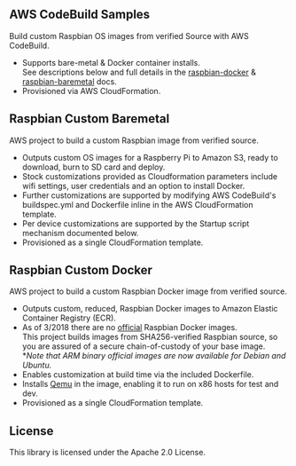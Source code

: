 ## AWS CodeBuild Samples
Build custom Raspbian OS images from verified Source with AWS CodeBuild.
* Supports bare-metal & Docker container installs.  
See descriptions below and full details in the [raspbian-docker](./raspbian-docker/README.md) & [raspbian-baremetal](./raspbian-baremetal/README.md) docs.  
* Provisioned via AWS CloudFormation.

## Raspbian Custom Baremetal
AWS project to build a custom Raspbian image from verified source.  

* Outputs custom OS images for a Raspberry Pi to Amazon S3, ready to download, burn to SD card and deploy.  
* Stock customizations provided as Cloudformation parameters include wifi settings, user credentials and an option to install Docker.  
* Further customizations are supported by modifying AWS CodeBuild's buildspec.yml and Dockerfile inline in the AWS CloudFormation template.  
* Per device customizations are supported by the Startup script mechanism documented below.  
* Provisioned as a single CloudFormation template.  

## Raspbian Custom Docker
AWS project to build a custom Raspbian Docker image from verified source.  
* Outputs custom, reduced, Raspbian Docker images to Amazon Elastic Container Registry (ECR).  
* As of 3/2018 there are no [official](https://docs.docker.com/docker-hub/official_repos/) Raspbian Docker images.  
This project builds images from SHA256-verified Raspbian source, so you are assured of a secure chain-of-custody of your base image.  
**Note that ARM binary official images are now available for Debian and Ubuntu.*  
* Enables customization at build time via the included Dockerfile.  
* Installs [Qemu](https://www.qemu.org) in the image, enabling it to run on x86 hosts for test and dev.    
* Provisioned as a single CloudFormation template.  

## License

This library is licensed under the Apache 2.0 License. 
